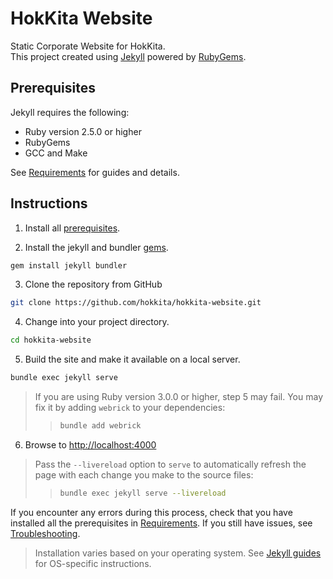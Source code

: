 # HokKita Website

Static Corporate Website for HokKita.<br>
This project created using [Jekyll](https://jekyllrb.com/) powered by [RubyGems](https://rubygems.org/).

## Prerequisites

Jekyll requires the following:

* Ruby version 2.5.0 or higher
* RubyGems
* GCC and Make

See [Requirements](https://jekyllrb.com/docs/installation/#requirements) for guides and details.

## Instructions

1. Install all [prerequisites](https://jekyllrb.com/docs/installation/).

2. Install the jekyll and bundler [gems](https://jekyllrb.com/docs/ruby-101/#gems).

```sh
gem install jekyll bundler
```

3. Clone the repository from GitHub

```sh
git clone https://github.com/hokkita/hokkita-website.git
```

4. Change into your project directory.

```sh
cd hokkita-website
```

5. Build the site and make it available on a local server.

```sh
bundle exec jekyll serve
```

> If you are using Ruby version 3.0.0 or higher, step 5 may fail. You may fix it by adding `webrick` to your dependencies: 
>> ```sh
>> bundle add webrick
>> ```

6. Browse to [http://localhost:4000](http://localhost:4000/)

> Pass the `--livereload` option to `serve` to automatically refresh the page with each change you make to the source files: 
>> ```sh
>> bundle exec jekyll serve --livereload
>> ```

If you encounter any errors during this process, check that you have installed all the prerequisites in [Requirements](https://jekyllrb.com/docs/installation/#requirements). If you still have issues, see [Troubleshooting](https://jekyllrb.com/docs/troubleshooting/#configuration-problems).

> Installation varies based on your operating system. See [Jekyll guides](https://jekyllrb.com/docs/installation/#guides) for OS-specific instructions.